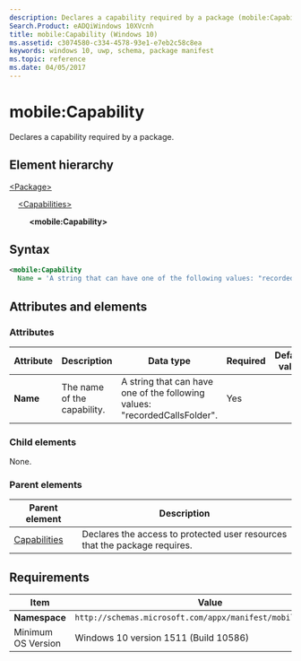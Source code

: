 ```yaml
---
description: Declares a capability required by a package (mobile:Capability).
Search.Product: eADQiWindows 10XVcnh
title: mobile:Capability (Windows 10)
ms.assetid: c3074580-c334-4578-93e1-e7eb2c58c8ea
keywords: windows 10, uwp, schema, package manifest
ms.topic: reference
ms.date: 04/05/2017
---
```


# mobile:Capability 

Declares a capability required by a package.

## Element hierarchy

[\<Package\>](element-package.md)

&nbsp;&nbsp;&nbsp;&nbsp;[\<Capabilities\>](element-capabilities.md)

&nbsp;&nbsp;&nbsp;&nbsp; &nbsp;&nbsp;&nbsp;&nbsp;**\<mobile:Capability\>**

## Syntax

```xml
<mobile:Capability
  Name = 'A string that can have one of the following values: "recordedCallsFolder".' />
```

## Attributes and elements

### Attributes

| Attribute | Description | Data type | Required | Default value |
|-|-|-|-|-|
| **Name** | The name of the capability. | A string that can have one of the following values: "recordedCallsFolder". | Yes |  |

### Child elements

None.

### Parent elements

| Parent element | Description |
|-|-|
| [Capabilities](element-capabilities.md) | Declares the access to protected user resources that the package requires. |

## Requirements

| Item  | Value  |
|--|--|
| **Namespace** | `http://schemas.microsoft.com/appx/manifest/mobile/windows10` |
| Minimum OS Version | Windows 10 version 1511 (Build 10586) |
